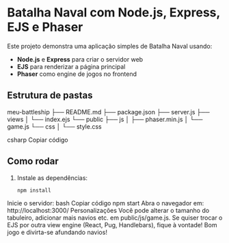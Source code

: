 # Batalha Naval com Node.js, Express, EJS e Phaser

Este projeto demonstra uma aplicação simples de Batalha Naval usando:
- **Node.js** e **Express** para criar o servidor web
- **EJS** para renderizar a página principal
- **Phaser** como engine de jogos no frontend

## Estrutura de pastas

meu-battleship 
├── README.md 
├── package.json 
├── server.js 
├── views 
│ └── index.ejs 
└── public 
├── js 
│ ├── phaser.min.js 
│ └── game.js 
└── css 
│ └──  style.css

csharp
Copiar código

## Como rodar

1. Instale as dependências:
   ```bash
   npm install
Inicie o servidor:
bash
Copiar código
npm start
Abra o navegador em:
http://localhost:3000/
Personalizações
Você pode alterar o tamanho do tabuleiro, adicionar mais navios etc. em public/js/game.js.
Se quiser trocar o EJS por outra view engine (React, Pug, Handlebars), fique à vontade!
Bom jogo e divirta-se afundando navios!